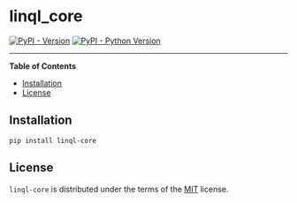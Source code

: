 # linql_core

[![PyPI - Version](https://img.shields.io/pypi/v/linql-core.svg)](https://pypi.org/project/linql-core)
[![PyPI - Python Version](https://img.shields.io/pypi/pyversions/linql-core.svg)](https://pypi.org/project/linql-core)

-----

**Table of Contents**

- [Installation](#installation)
- [License](#license)

## Installation

```console
pip install linql-core
```

## License

`linql-core` is distributed under the terms of the [MIT](https://spdx.org/licenses/MIT.html) license.
